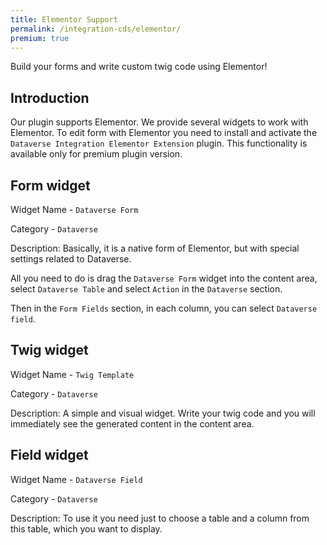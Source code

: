 ```yaml
---
title: Elementor Support
permalink: /integration-cds/elementor/
premium: true
---
```


<p class="lead">Build your forms and write custom twig code using Elementor!</p>

## Introduction

Our plugin supports Elementor. We provide several widgets to work with Elementor. To edit form with Elementor you need to install and activate the `Dataverse Integration Elementor Extension` plugin. This functionality is available only for premium plugin version.

## Form widget

Widget Name - `Dataverse Form`

Category - `Dataverse`

Description: Basically, it is a native form of Elementor, but with special settings related to Dataverse.

All you need to do is drag the `Dataverse Form` widget into the content area, select `Dataverse Table` and select `Action` in the `Dataverse` section.

Then in the `Form Fields` section, in each column, you can select `Dataverse field`.


## Twig widget

Widget Name - `Twig Template`

Category - `Dataverse`

Description: A simple and visual widget. Write your twig code and you will immediately see the generated content in the content area.


## Field widget

Widget Name - `Dataverse Field`

Category - `Dataverse`

Description: To use it you need just to choose a table and a column from this table, which you want to display.
